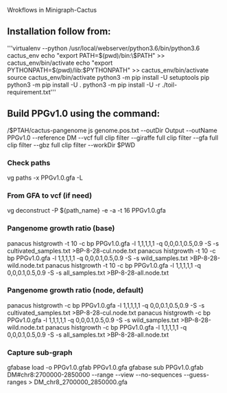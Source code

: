 Wrokflows in Minigraph-Cactus
## Installation follow from:
'''virtualenv --python /usr/local/webserver/python3.6/bin/python3.6 cactus_env
echo "export PATH=$(pwd)/bin:\$PATH" >> cactus_env/bin/activate
echo "export PYTHONPATH=$(pwd)/lib:\$PYTHONPATH" >> cactus_env/bin/activate
source cactus_env/bin/activate
python3 -m pip install -U setuptools pip
python3 -m pip install -U .
python3 -m pip install -U -r ./toil-requirement.txt'''

## Build PPGv1.0 using the command:
/$PTAH/cactus-pangenome js genome.pos.txt --outDir Output --outName PPGv1.0 --reference DM --vcf full clip filter --giraffe full clip filter --gfa full clip filter --gbz full clip filter --workDir $PWD

### Check paths
vg paths -x PPGv1.0.gfa -L

### From GFA to vcf (if need)
vg deconstruct -P ${path_name} -e -a -t 16 PPGv1.0.gfa

### Pangenome growth ratio (base)
panacus histgrowth -t 10 -c bp PPGv1.0.gfa -l 1,1,1,1,1 -q 0,0,0.1,0.5,0.9 -S -s cultivated_samples.txt >BP-8-28-cul.node.txt
panacus histgrowth -t 10 -c bp PPGv1.0.gfa -l 1,1,1,1,1 -q 0,0,0.1,0.5,0.9 -S -s wild_samples.txt >BP-8-28-wild.node.txt
panacus histgrowth -t 10 -c bp PPGv1.0.gfa -l 1,1,1,1,1 -q 0,0,0.1,0.5,0.9 -S -s all_samples.txt >BP-8-28-all.node.txt

### Pangenome growth ratio (node, default)
panacus histgrowth -c bp PPGv1.0.gfa -l 1,1,1,1,1 -q 0,0,0.1,0.5,0.9 -S -s cultivated_samples.txt >BP-8-28-cul.node.txt
panacus histgrowth -c bp PPGv1.0.gfa -l 1,1,1,1,1 -q 0,0,0.1,0.5,0.9 -S -s wild_samples.txt >BP-8-28-wild.node.txt
panacus histgrowth -c bp PPGv1.0.gfa -l 1,1,1,1,1 -q 0,0,0.1,0.5,0.9 -S -s all_samples.txt >BP-8-28-all.node.txt

### Capture sub-graph
gfabase load -o PPGv1.0.gfab PPGv1.0.gfa
gfabase sub PPGv1.0.gfab DM#chr8:2700000-2850000 --range --view --no-sequences --guess-ranges > DM_chr8_2700000_2850000.gfa
